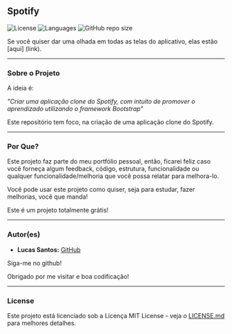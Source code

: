 ## Spotify

![License](https://img.shields.io/github/license/LucasSantus/spotify)
![Languages](https://img.shields.io/github/languages/count/LucasSantus/spotify)
![GitHub repo size](https://img.shields.io/github/repo-size/LucasSantus/spotify)

Se você quiser dar uma olhada em todas as telas do aplicativo, elas estão [aqui] (link).

--------------------------------------------------------------------------------------

### Sobre o Projeto

A ideia é:

_"Criar uma aplicação clone do Spotify, com intuito de promover o aprendizado utilizando o framework Bootstrap"_

Este repositório tem foco, na criação de uma aplicação clone do Spotify.

--------------------------------------------------------------------------------------

### Por Que?

Este projeto faz parte do meu portfólio pessoal, então, ficarei feliz caso você forneça algum feedback, código, estrutura, funcionalidade ou qualquer funcionalidade/melhoria que você possa relatar para melhora-lo.

Você pode usar este projeto como quiser, seja para estudar, fazer melhorias, você que manda!

Este é um projeto totalmente grátis!

--------------------------------------------------------------------------------------

### Autor(es)
 
- **Lucas Santos:** [GitHub](https://github.com/LucasSantus)
 
Siga-me no github!

Obrigado por me visitar e boa codificação!

--------------------------------------------------------------------------------------

### License

Este projeto está licenciado sob a Licença MIT License - veja o [LICENSE.md](https://github.com/LucasSantus/controle-visitantes/blob/master/LICENSE) para melhores detalhes.
